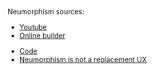 Neumorphism sources:
- [Youtube](https://www.youtube.com/watch?v=KlSLdEB3lzg)
- [Online builder](https://neumorphism.io/#68b9c2)
<!-- https://neumorphism.io/#dae0e8 -->
- [Code](https://uxdesign.cc/neumorphism-in-user-interfaces-b47cef3bf3a6)
- [Neumorphism is not a replacement UX](https://uxplanet.org/neumorphism-is-not-a-replacement-ux-and-resources-38ca5faf375e)